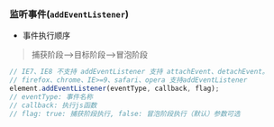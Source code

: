 ### 监听事件(`addEventListener`)

- 事件执行顺序

> 捕获阶段-->目标阶段-->冒泡阶段

```js
// IE7、IE8 不支持 addEventListener 支持 attachEvent、detachEvent。
// firefox、chrome、IE>=9、safari、opera 支持addEventListener
element.addEventListener(eventType, callback, flag);
// eventType: 事件名称
// callback: 执行js函数
// flag: true: 捕获阶段执行, false: 冒泡阶段执行（默认）参数可选
```
